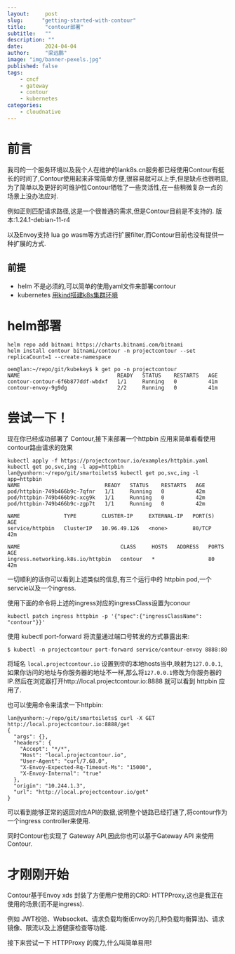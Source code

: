 ```yaml
---
layout:     post 
slug:      "getting-started-with-contour"
title:      "contour部署"
subtitle:   ""
description: ""
date:       2024-04-04
author:     "梁远鹏"
image: "img/banner-pexels.jpg"
published: false
tags:
    - cncf
    - gateway
    - contour
    - kubernetes
categories: 
    - cloudnative
---   
```



# 前言

我司的一个服务环境以及我个人在维护的lank8s.cn服务都已经使用Contour有挺长的时间了,Contour使用起来非常简单方便,很容易就可以上手,但是缺点也很明显,为了简单以及更好的可维护性Contour牺牲了一些灵活性,在一些稍微复杂一点的场景上没办法应对.

例如正则匹配请求路径,这是一个很普通的需求,但是Contour目前是不支持的. 版本:1.24.1-debian-11-r4


以及Envoy支持 lua go wasm等方式进行扩展filter,而Contour目前也没有提供一种扩展的方式.

## 前提

- helm 不是必须的,可以简单的使用yaml文件来部署contour
- kubernetes [用kind搭建k8s集群环境](https://liangyuanpeng.com/post/cncf-kubernetes/run-k8s-with-kind/)

# helm部署  

```shell
helm repo add bitnami https://charts.bitnami.com/bitnami
helm install contour bitnami/contour -n projectcontour --set replicaCount=1 --create-namespace  
```

```shell
oem@lan:~/repo/git/kubekey$ k get po -n projectcontour
NAME                               READY   STATUS    RESTARTS   AGE
contour-contour-6f6b877ddf-wbdxf   1/1     Running   0          41m
contour-envoy-9g9dg                2/2     Running   0          41m
```

# 尝试一下！

现在你已经成功部署了 Contour,接下来部署一个httpbin 应用来简单看看使用contour路由请求的效果

```shell
kubectl apply -f https://projectcontour.io/examples/httpbin.yaml
kubectl get po,svc,ing -l app=httpbin
lan@yunhorn:~/repo/git/smartoilets$ kubectl get po,svc,ing -l app=httpbin
NAME                           READY   STATUS    RESTARTS   AGE
pod/httpbin-749b466b9c-7qfnr   1/1     Running   0          42m
pod/httpbin-749b466b9c-xcg9k   1/1     Running   0          42m
pod/httpbin-749b466b9c-zgp7t   1/1     Running   0          42m

NAME              TYPE        CLUSTER-IP     EXTERNAL-IP   PORT(S)   AGE
service/httpbin   ClusterIP   10.96.49.126   <none>        80/TCP    42m

NAME                                CLASS     HOSTS   ADDRESS   PORTS   AGE
ingress.networking.k8s.io/httpbin   contour   *                 80      42m
```

一切顺利的话你可以看到上述类似的信息,有三个运行中的 httpbin pod,一个servcie以及一个ingress.

使用下面的命令将上述的ingress对应的ingressClass设置为conour

```shell
kubectl patch ingress httpbin -p '{"spec":{"ingressClassName": "contour"}}'
```

使用 kubectl port-forward 将流量通过端口号转发的方式暴露出来:

```shell
$ kubectl -n projectcontour port-forward service/contour-envoy 8888:80
```

将域名 `local.projectcontour.io` 设置到你的本地hosts当中,映射为`127.0.0.1`,如果你访问的地址与你服务器的地址不一样,那么将`127.0.0.1`修改为你服务器的IP.然后在浏览器打开http://local.projectcontour.io:8888 就可以看到 httpbin 应用了.


也可以使用命令来请求一下httpbin:
```shell
lan@yunhorn:~/repo/git/smartoilets$ curl -X GET http://local.projectcontour.io:8888/get
{
  "args": {},
  "headers": {
    "Accept": "*/*",
    "Host": "local.projectcontour.io",
    "User-Agent": "curl/7.68.0",
    "X-Envoy-Expected-Rq-Timeout-Ms": "15000",
    "X-Envoy-Internal": "true"
  },
  "origin": "10.244.1.3",
  "url": "http://local.projectcontour.io/get"
}
```

可以看到能够正常的返回对应API的数据,说明整个链路已经打通了,将contour作为一个ingress controller来使用.

同时Contour也实现了 Gateway API,因此你也可以基于Gateway API 来使用Contour.


# 才刚刚开始

Contour基于Envoy xds 封装了方便用户使用的CRD: HTTPProxy,这也是我正在使用的场景(而不是ingress).

例如 JWT校验、Websocket、请求负载均衡(Envoy的几种负载均衡算法)、请求镜像、限流以及上游健康检查等功能.

接下来尝试一下 HTTPProxy 的魔力,什么叫简单易用!